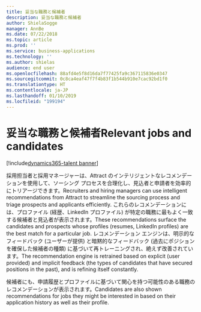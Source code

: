 ```yaml
---
title: 妥当な職務と候補者
description: 妥当な職務と候補者
author: ShielaSogge
manager: AnnBe
ms.date: 07/22/2018
ms.topic: article
ms.prod: ''
ms.service: business-applications
ms.technology: ''
ms.author: shielas
audience: end user
ms.openlocfilehash: 88afd4e5f8d16da7f77425fa9c367115836e0347
ms.sourcegitcommit: 0c8ca4eaf47f7f4b83f1b544b910e7cac92bd1f0
ms.translationtype: HT
ms.contentlocale: ja-JP
ms.lasthandoff: 01/10/2019
ms.locfileid: "199194"
---
```

# <a name="relevant-jobs-and-candidates"></a><span data-ttu-id="67e5a-103">妥当な職務と候補者</span><span class="sxs-lookup"><span data-stu-id="67e5a-103">Relevant jobs and candidates</span></span>

[!include[dynamics365-talent banner](../../includes/dynamics365-talent.md)]

<span data-ttu-id="67e5a-104">採用担当者と採用マネージャーは、Attract のインテリジェントなレコメンデーションを使用して、ソーシング プロセスを合理化し、見込者と申請者を効率的にトリアージできます。</span><span class="sxs-lookup"><span data-stu-id="67e5a-104">Recruiters and hiring managers can use intelligent recommendations from Attract to streamline the sourcing process and triage prospects and applicants efficiently.</span></span> <span data-ttu-id="67e5a-105">これらのレコメンデーションには、プロファイル (経歴、LinkedIn プロファイル) が特定の職務に最もよく一致する候補者と見込者が表示されます。</span><span class="sxs-lookup"><span data-stu-id="67e5a-105">These recommendations surface the candidates and prospects whose profiles (resumes, LinkedIn profiles) are the best match for a particular job.</span></span> <span data-ttu-id="67e5a-106">レコメンデーション エンジンは、明示的なフィードバック (ユーザーが提供) と暗黙的なフィードバック (過去にポジションを確保した候補者の種類) に基づいて再トレーニングされ、絶えず改善されています。</span><span class="sxs-lookup"><span data-stu-id="67e5a-106">The recommendation engine is retrained based on explicit (user provided) and implicit feedback (the types of candidates that have secured positions in the past), and is refining itself constantly.</span></span>
 
<span data-ttu-id="67e5a-107">候補者にも、申請履歴とプロファイルに基づいて関心を持つ可能性のある職務のレコメンデーションが表示されます。</span><span class="sxs-lookup"><span data-stu-id="67e5a-107">Candidates are also shown recommendations for jobs they might be interested in based on their application history as well as their profile.</span></span>

<!--
## Who uses this feature
Recruiters
## Availability
Cloud
## Regional availability
Global
-->
